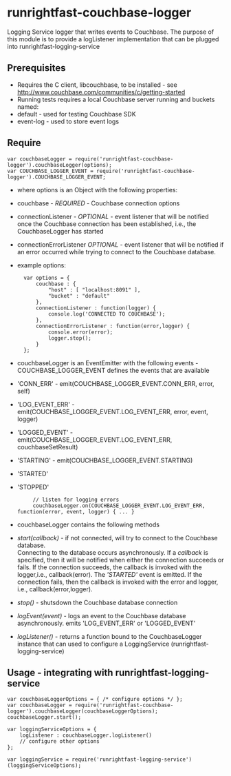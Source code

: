 # runrightfast-couchbase-logger

Logging Service logger that writes events to Couchbase. 
The purpose of this module is to provide a logListener implementation that can be plugged into runrightfast-logging-service  

## Prerequisites
- Requires the C client, libcouchbase, to be installed - see http://www.couchbase.com/communities/c/getting-started
- Running tests requires a local Couchbase server running and buckets named: 
 - default - used for testing Couchbase SDK
 - event-log - used to store event logs
 
## Require
	
	var couchbaseLogger = require('runrightfast-couchbase-logger').couchbaseLogger(options);
	var COUCHBASE_LOGGER_EVENT = require('runrightfast-couchbase-logger').COUCHBASE_LOGGER_EVENT;
	
- where options is an Object with the following properties:
 - couchbase - _REQUIRED_ - Couchbase connection options
 - connectionListener - _OPTIONAL_ - event listener that will be notified once the Couchbase connection has been established, i.e., the CouchbaseLogger has started
 - connectionErrorListener _OPTIONAL_ - event listener that will be notified if an error occurred while trying to connect to the Couchbase database.
 
- example options:

		var options = {
			couchbase : {
				"host" : [ "localhost:8091" ],
				"bucket" : "default"
			},
			connectionListener : function(logger) {
				console.log('CONNECTED TO COUCHBASE');			
			},
			connectionErrorListener : function(error,logger) {
				console.error(error);
				logger.stop();
			}
		};
	
- couchbaseLogger is an EventEmitter with the following events - COUCHBASE_LOGGER_EVENT defines the events that are available  
 - 'CONN_ERR' - emit(COUCHBASE_LOGGER_EVENT.CONN_ERR, error, self)
 - 'LOG_EVENT_ERR' - emit(COUCHBASE_LOGGER_EVENT.LOG_EVENT_ERR, error, event, logger)
 - 'LOGGED_EVENT' - emit(COUCHBASE_LOGGER_EVENT.LOG_EVENT_ERR, couchbaseSetResult) 
 - 'STARTING' - emit(COUCHBASE_LOGGER_EVENT.STARTING)
 - 'STARTED'
 - 'STOPPED'
 
		 	// listen for logging errors
		 	couchbaseLogger.on(COUCHBASE_LOGGER_EVENT.LOG_EVENT_ERR, function(error, event, logger) { ... }
	
- couchbaseLogger contains the following methods
 - _start(callback)_ - if not connected, will try to connect to the Couchbase database.   
    Connecting to the database occurs asynchronously. If a _callback_ is specified, then it will be notified when either the connection succeeds or fails.
    If the connection succeeds, the callback is invoked with the logger,i.e., callback(error). The _'STARTED'_ event is emitted.
    If the connection fails, then the callback is invoked with the error and logger, i.e., callback(error,logger).
 - _stop()_ - shutsdown the Couchbase database connection
 - _logEvent(event)_ - logs an event to the Couchbase database asynchronously.
    emits 'LOG_EVENT_ERR' or 'LOGGED_EVENT'
 - _logListener()_ - returns a function bound to the CouchbaseLogger instance that can used to configure a LoggingService (runrightfast-logging-service) 
	
## Usage - integrating with runrightfast-logging-service

	var couchbaseLoggerOptions = { /* configure options */ };
	var couchbaseLogger = require('runrightfast-couchbase-logger').couchbaseLogger(couchbaseLoggerOptions);
	couchbaseLogger.start();

	var loggingServiceOptions = {
		logListener : couchbaseLogger.logListener()
		// configure other options
	};

	var loggingService = require('runrightfast-logging-service')(loggingServiceOptions);
	

	
	
	
	
	


 
